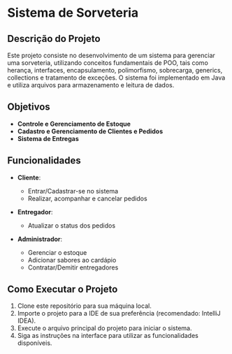 # Sistema de Sorveteria

## Descrição do Projeto

Este projeto consiste no desenvolvimento de um sistema para gerenciar uma sorveteria, utilizando conceitos fundamentais de POO, tais como herança, interfaces, encapsulamento, polimorfismo, sobrecarga, generics, collections e tratamento de exceções. O sistema foi implementado em Java e utiliza arquivos para armazenamento e leitura de dados.

## Objetivos

- **Controle e Gerenciamento de Estoque**
- **Cadastro e Gerenciamento de Clientes e Pedidos**
- **Sistema de Entregas**
## Funcionalidades

- **Cliente**:
  - Entrar/Cadastrar-se no sistema
  - Realizar, acompanhar e cancelar pedidos

- **Entregador**:
  - Atualizar o status dos pedidos

- **Administrador**:
  - Gerenciar o estoque
  - Adicionar sabores ao cardápio
  - Contratar/Demitir entregadores

## Como Executar o Projeto

1. Clone este repositório para sua máquina local.
2. Importe o projeto para a IDE de sua preferência (recomendado: IntelliJ IDEA).
3. Execute o arquivo principal do projeto para iniciar o sistema.
4. Siga as instruções na interface para utilizar as funcionalidades disponíveis.
